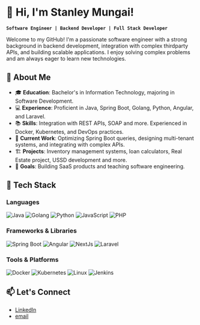 # 👋 Hi, I'm Stanley Mungai!

**`Software Engineer | Backend Developer | Full Stack Developer`**

Welcome to my GitHub! I'm a passionate software engineer with a strong background in backend development, integration with complex thirdparty APIs, and building scalable applications. I enjoy solving complex problems and am always eager to learn new technologies.

## 🚀 About Me

- 🎓 **Education**: Bachelor's in Information Technology, majoring in Software Development.
- 💻 **Experience**: Proficient in Java, Spring Boot, Golang, Python, Angular, and Laravel.
- 📚 **Skills**: Integration with REST APIs, SOAP and more. Experienced in Docker, Kubernetes, and DevOps practices.
- 💼 **Current Work**: Optimizing Spring Boot queries, designing multi-tenant systems, and integrating with complex APIs.
- 🏗️ **Projects**: Inventory management systems, loan calculators, Real Estate project, USSD development and more.
- 🎯 **Goals**: Building SaaS products and teaching software engineering.

## 🔧 Tech Stack

### Languages
![Java](https://img.shields.io/badge/Java-ED8B00?style=for-the-badge&logo=java&logoColor=white)
![Golang](https://img.shields.io/badge/Go-00ADD8?style=for-the-badge&logo=go&logoColor=white)
![Python](https://img.shields.io/badge/Python-3776AB?style=for-the-badge&logo=python&logoColor=white)
![JavaScript](https://img.shields.io/badge/JavaScript-F7DF1E?style=for-the-badge&logo=javascript&logoColor=black)
![PHP](https://img.shields.io/badge/PHP-777BB4?style=for-the-badge&logo=php&logoColor=white)

### Frameworks & Libraries
![Spring Boot](https://img.shields.io/badge/Spring_Boot-6DB33F?style=for-the-badge&logo=spring-boot&logoColor=white)
![Angular](https://img.shields.io/badge/Angular-DD0031?style=for-the-badge&logo=angular&logoColor=white)
![NextJs](https://img.shields.io/badge/Next.js-000000?style=for-the-badge&logo=nextdotjs&logoColor=white)
![Laravel](https://img.shields.io/badge/Laravel-FF2D20?style=for-the-badge&logo=laravel&logoColor=white)

### Tools & Platforms
![Docker](https://img.shields.io/badge/Docker-2496ED?style=for-the-badge&logo=docker&logoColor=white)
![Kubernetes](https://img.shields.io/badge/Kubernetes-326CE5?style=for-the-badge&logo=kubernetes&logoColor=white)
![Linux](https://img.shields.io/badge/Linux-FCC624?style=for-the-badge&logo=linux&logoColor=black)
![Jenkins](https://img.shields.io/badge/Jenkins-D24939?style=for-the-badge&logo=jenkins&logoColor=white)

## 📫 Let's Connect

- [LinkedIn](https://www.linkedin.com/in/stanley-mungai-1b3ba1194/)
- [email](mailto:mungaistanley001@gmail.com)
